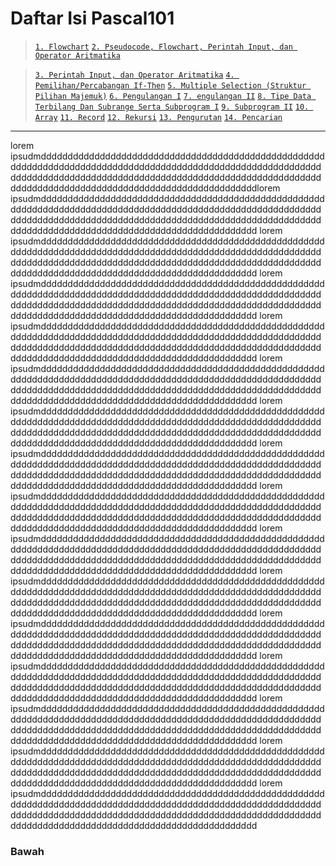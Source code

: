 # Daftar Isi Pascal101
> [`1. Flowchart`][1]
> [`2. Pseudocode, Flowchart, Perintah Input, dan Operator Aritmatika`][2]

> [`3. Perintah Input, dan Operator Aritmatika`]()
> [`4. Pemilihan/Percabangan If-Then`]()
>[`5. Multiple Selection (Struktur Pilihan Majemuk)`]()
>[`6. Pengulangan I`]()
>[`7. engulangan II`]()
>[`8. Tipe Data Terbilang Dan Subrange Serta Subprogram I`]()
>[`9. Subprogram II`]()
>[`10. Array`]()
>[`11. Record`]()
>[`12. Rekursi`]()
>[`13. Pengurutan`]()
>[`14. Pencarian`]()

[1]:#bawah
[2]:#bawah
---
lorem ipsudmdddddddddddddddddddddddddddddddddddddddddddddddddddddddddddddddddddddddddddddddddddddddddddddddddddddddddddddddddddddddddddddddddddddddddddddddddddddddddddddddddddddddddddddddddddddddddddddddddddddddddddddddddddddddlorem ipsudmddddddddddddddddddddddddddddddddddddddddddddddddddddddddddddddddddddddddddddddddddddddddddddddddddddddddddddddddddddddddddddddddddddddddddddddddddddddddddddddddddddddddddddddddddddddddddddddddddddddddddddddddddddddd
lorem ipsudmddddddddddddddddddddddddddddddddddddddddddddddddddddddddddddddddddddddddddddddddddddddddddddddddddddddddddddddddddddddddddddddddddddddddddddddddddddddddddddddddddddddddddddddddddddddddddddddddddddddddddddddddddddddd
lorem ipsudmddddddddddddddddddddddddddddddddddddddddddddddddddddddddddddddddddddddddddddddddddddddddddddddddddddddddddddddddddddddddddddddddddddddddddddddddddddddddddddddddddddddddddddddddddddddddddddddddddddddddddddddddddddddd
lorem ipsudmddddddddddddddddddddddddddddddddddddddddddddddddddddddddddddddddddddddddddddddddddddddddddddddddddddddddddddddddddddddddddddddddddddddddddddddddddddddddddddddddddddddddddddddddddddddddddddddddddddddddddddddddddddddd
lorem ipsudmddddddddddddddddddddddddddddddddddddddddddddddddddddddddddddddddddddddddddddddddddddddddddddddddddddddddddddddddddddddddddddddddddddddddddddddddddddddddddddddddddddddddddddddddddddddddddddddddddddddddddddddddddddddd
lorem ipsudmddddddddddddddddddddddddddddddddddddddddddddddddddddddddddddddddddddddddddddddddddddddddddddddddddddddddddddddddddddddddddddddddddddddddddddddddddddddddddddddddddddddddddddddddddddddddddddddddddddddddddddddddddddddd
lorem ipsudmddddddddddddddddddddddddddddddddddddddddddddddddddddddddddddddddddddddddddddddddddddddddddddddddddddddddddddddddddddddddddddddddddddddddddddddddddddddddddddddddddddddddddddddddddddddddddddddddddddddddddddddddddddddd
lorem ipsudmddddddddddddddddddddddddddddddddddddddddddddddddddddddddddddddddddddddddddddddddddddddddddddddddddddddddddddddddddddddddddddddddddddddddddddddddddddddddddddddddddddddddddddddddddddddddddddddddddddddddddddddddddddddd
lorem ipsudmddddddddddddddddddddddddddddddddddddddddddddddddddddddddddddddddddddddddddddddddddddddddddddddddddddddddddddddddddddddddddddddddddddddddddddddddddddddddddddddddddddddddddddddddddddddddddddddddddddddddddddddddddddddd
lorem ipsudmddddddddddddddddddddddddddddddddddddddddddddddddddddddddddddddddddddddddddddddddddddddddddddddddddddddddddddddddddddddddddddddddddddddddddddddddddddddddddddddddddddddddddddddddddddddddddddddddddddddddddddddddddddddd
lorem ipsudmddddddddddddddddddddddddddddddddddddddddddddddddddddddddddddddddddddddddddddddddddddddddddddddddddddddddddddddddddddddddddddddddddddddddddddddddddddddddddddddddddddddddddddddddddddddddddddddddddddddddddddddddddddddd
lorem ipsudmddddddddddddddddddddddddddddddddddddddddddddddddddddddddddddddddddddddddddddddddddddddddddddddddddddddddddddddddddddddddddddddddddddddddddddddddddddddddddddddddddddddddddddddddddddddddddddddddddddddddddddddddddddddd
lorem ipsudmddddddddddddddddddddddddddddddddddddddddddddddddddddddddddddddddddddddddddddddddddddddddddddddddddddddddddddddddddddddddddddddddddddddddddddddddddddddddddddddddddddddddddddddddddddddddddddddddddddddddddddddddddddddd
lorem ipsudmddddddddddddddddddddddddddddddddddddddddddddddddddddddddddddddddddddddddddddddddddddddddddddddddddddddddddddddddddddddddddddddddddddddddddddddddddddddddddddddddddddddddddddddddddddddddddddddddddddddddddddddddddddddd
lorem ipsudmddddddddddddddddddddddddddddddddddddddddddddddddddddddddddddddddddddddddddddddddddddddddddddddddddddddddddddddddddddddddddddddddddddddddddddddddddddddddddddddddddddddddddddddddddddddddddddddddddddddddddddddddddddddd

### Bawah

[1]:/Praktikum/1Praktikum/README.md
[2]:/Praktikum/2Praktikum/README.md
